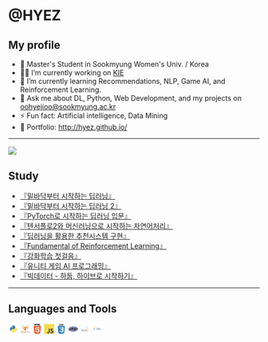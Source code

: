 # @HYEZ

<!-- <img align="right" alt="GIF" src="https://user-images.githubusercontent.com/21326503/102598799-e5eac900-415f-11eb-83ca-80b0c92206dc.JPG" width="240"> -->

<!--
![IMG_1908](https://user-images.githubusercontent.com/21326503/102598799-e5eac900-415f-11eb-83ca-80b0c92206dc.JPG)
-->
## My profile
- 🔭 Master's Student in Sookmyung Women's Univ. / Korea
- 👩‍💻 I’m currently working on [KIE](https://github.com/KIE-LAB/)
- 🌱 I’m currently learning Recommendations, NLP, Game AI, and Reinforcement Learning.
- 💬 Ask me about DL, Python, Web Development, and my projects on oohyejioo@sookmyung.ac.kr
- ⚡ Fun fact: Artificial intelligence, Data Mining
- 👻 Portfolio: http://hyez.github.io/

***

<a href="https://github.com/HYEZ">
  <img align="center" src="https://github-readme-stats.vercel.app/api?username=HYEZ&hide=prs,issues&count_private=true&show_icons=true&theme=buefy" />
</a>
<br/>

## Study
- [『밑바닥부터 시작하는 딥러닝』](https://github.com/HYEZ/deep-learning-from-scratch)
- [『밑바닥부터 시작하는 딥러닝 2』](https://github.com/HYEZ/deep-learning-from-scratch-2)
- [『PyTorch로 시작하는 딥러닝 입문』](https://github.com/HYEZ/PyTorch-study)
- [『텐서플로2와 머신러닝으로 시작하는 자연어처리』](https://github.com/HYEZ/NLP-study-tf2)
- [『딥러닝을 활용한 추천시스템 구현』](https://github.com/HYEZ/Recsys-with-DL-study)
- [『Fundamental of Reinforcement Learning』](https://dnddnjs.gitbooks.io/rl/content/)
- [『강화학습 첫걸음』](https://github.com/HYEZ/basic-of-reinforcement-learning)
- [『유니티 게임 AI 프로그래밍』](https://github.com/HYEZ/Game-AI)
- [『빅데이터 - 하둡, 하이브로 시작하기』](https://wikidocs.net/book/2203)


<!--
## Study of Recommendation Systems

[![Repo](https://github-readme-stats.vercel.app/api/pin/?username=HYEZ&show_owner=true&repo=Wide-and-Deep-tensorflow-2.0)](https://github.com/HYEZ/Wide-and-Deep-tensorflow-2.0)
[![Repo](https://github-readme-stats.vercel.app/api/pin/?username=HYEZ&show_owner=true&repo=Deep-Youtube-Recommendations)](https://github.com/HYEZ/Deep-Youtube-Recommendations)
[![Repo](https://github-readme-stats.vercel.app/api/pin/?username=HYEZ&show_owner=true&repo=Item2vec-Recommendation-System)](https://github.com/HYEZ/Item2vec-Recommendation-System)
[![Repo](https://github-readme-stats.vercel.app/api/pin/?username=HYEZ&show_owner=true&repo=Factorization-Machines)](https://github.com/HYEZ/Factorization-Machines)
[![Repo](https://github-readme-stats.vercel.app/api/pin/?username=HYEZ&show_owner=true&repo=BPR)](https://github.com/HYEZ/BPR)
[![Repo](https://github-readme-stats.vercel.app/api/pin/?username=HYEZ&show_owner=true&repo=LogisticMF)](https://github.com/HYEZ/LogisticMF)
-->

***
 
## Languages and Tools
<code><img height="20" src="https://raw.githubusercontent.com/github/explore/80688e429a7d4ef2fca1e82350fe8e3517d3494d/topics/python/python.png"></code>
<code><img height="20" src="https://raw.githubusercontent.com/github/explore/80688e429a7d4ef2fca1e82350fe8e3517d3494d/topics/tensorflow/tensorflow.png"></code>
<code><img height="20" src="https://raw.githubusercontent.com/github/explore/80688e429a7d4ef2fca1e82350fe8e3517d3494d/topics/html/html.png"></code>
<code><img height="20" src="https://raw.githubusercontent.com/github/explore/80688e429a7d4ef2fca1e82350fe8e3517d3494d/topics/javascript/javascript.png"></code>
<code><img height="20" src="https://raw.githubusercontent.com/github/explore/80688e429a7d4ef2fca1e82350fe8e3517d3494d/topics/css/css.png"></code>
<code><img height="20" src="https://raw.githubusercontent.com/github/explore/80688e429a7d4ef2fca1e82350fe8e3517d3494d/topics/php/php.png"></code>
<code><img height="20" src="https://raw.githubusercontent.com/github/explore/80688e429a7d4ef2fca1e82350fe8e3517d3494d/topics/mysql/mysql.png"></code>
<code><img height="20" src="https://raw.githubusercontent.com/github/explore/80688e429a7d4ef2fca1e82350fe8e3517d3494d/topics/java/java.png"></code>
